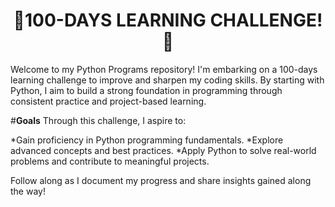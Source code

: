 <h1 align="center">
  🎯100-DAYS LEARNING CHALLENGE!🚀
</h1>
  
Welcome to my Python Programs repository! I'm embarking on a 100-days learning challenge to improve and sharpen my coding skills. 
By starting with Python, I aim to build a strong foundation in programming through consistent practice and project-based learning. 

#**Goals** 
Through this challenge, I aspire to:

*Gain proficiency in Python programming fundamentals.
*Explore advanced concepts and best practices.
*Apply Python to solve real-world problems and contribute to meaningful projects.


Follow along as I document my progress and share insights gained along the way!
